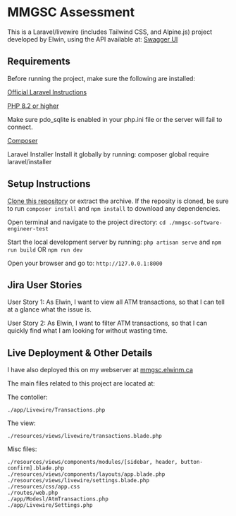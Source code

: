 # MMGSC Assessment

This is a Laravel/livewire (includes Tailwind CSS, and Alpine.js) project developed by Elwin, using the API available at: [Swagger UI](https://dev.smartjournal.net/swagger-ui/#/journal-txn-controller-test/)


## Requirements 

Before running the project, make sure the following are installed:

[Official Laravel Instructions](https://laravel.com/docs/12.x/installation)

[PHP 8.2 or higher](https://www.php.net/)

Make sure pdo_sqlite is enabled in your php.ini file or the server will fail to connect.

[Composer](https://getcomposer.org/)

Laravel Installer
Install it globally by running:
    composer global require laravel/installer

## Setup Instructions

[Clone this repository](https://github.com/Elwin-M/mmgsc-software-engineer-test) or extract the archive.
If the reposity is cloned, be sure to run `composer install` and `npm install` to download any dependencies. 

Open terminal and navigate to the project directory:
`cd ./mmgsc-software-engineer-test`

Start the local development server by running:
    `php artisan serve` and `npm run build` OR `npm run dev`

Open your browser and go to:
    `http://127.0.0.1:8000`


## Jira User Stories

User Story 1: As Elwin, I want to view all ATM transactions, so that I can tell at a glance what the issue is.

User Story 2: As Elwin, I want to filter ATM transactions, so that I can quickly find what I am looking for without wasting time.

## Live Deployment & Other Details

I have also deployed this on my webserver at [mmgsc.elwinm.ca](https://mmgsc.elwinm.ca/)

The main files related to this project are located at:

The contoller:

    ./app/Livewire/Transactions.php
    
The view:
    
    ./resources/views/livewire/transactions.blade.php

Misc files:

    ./resources/views/components/modules/[sidebar, header, button-confirm].blade.php
    ./resources/views/components/layouts/app.blade.php
    ./resources/views/livewire/settings.blade.php
    ./resources/css/app.css
    ./routes/web.php
    ./app/Modesl/AtmTransactions.php
    ./app/Livewire/Settings.php
